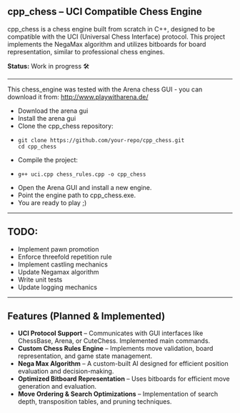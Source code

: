 ## cpp_chess – UCI Compatible Chess Engine

cpp_chess is a chess engine built from scratch in C++, designed to be compatible with the UCI (Universal Chess Interface) protocol. This project implements the NegaMax algorithm and utilizes bitboards for board representation, similar to professional chess engines.

**Status:** Work in progress 🛠️

---
This chess_engine was tested with the Arena chess GUI - you can download it from: http://www.playwitharena.de/
 - Download the arena gui
 - Install the arena gui
 - Clone the cpp_chess repository:
 - ```batch
   git clone https://github.com/your-repo/cpp_chess.git
   cd cpp_chess
   ```
 - Compile the project:
 - ```batch
   g++ uci.cpp chess_rules.cpp -o cpp_chess
   ```
 - Open the Arena GUI and install a new engine.
 - Point the engine path to cpp_chess.exe.
 - You are ready to play ;)

---
## TODO:
- Implement pawn promotion
- Enforce threefold repetition rule
- Implement castling mechanics
- Update Negamax algorithm
- Write unit tests
- Update logging mechanics

---
## Features (Planned & Implemented)
-  **UCI Protocol Support** – Communicates with GUI interfaces like ChessBase, Arena, or CuteChess. Implemented main commands.
-  **Custom Chess Rules Engine** – Implements move validation, board representation, and game state management.
-  **Nega Max Algorithm** – A custom-built AI designed for efficient position evaluation and decision-making.
-  **Optimized Bitboard Representation** – Uses bitboards for efficient move generation and evaluation.
-  **Move Ordering & Search Optimizations** – Implementation of search depth, transposition tables, and pruning techniques.

